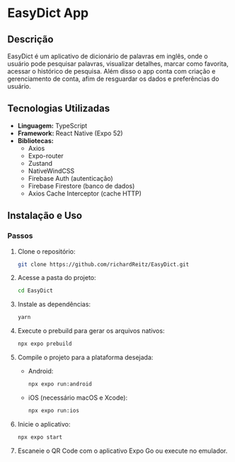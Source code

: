 # EasyDict App

## Descrição
EasyDict é um aplicativo de dicionário de palavras em inglês, onde o usuário pode pesquisar palavras, visualizar detalhes, marcar como favorita, acessar o histórico de pesquisa.
Além disso o app conta com criação e gerenciamento de conta, afim de resguardar os dados e preferências do usuário.

## Tecnologias Utilizadas
- **Linguagem:** TypeScript
- **Framework:** React Native (Expo 52)
- **Bibliotecas:**
  - Axios
  - Expo-router
  - Zustand
  - NativeWindCSS
  - Firebase Auth (autenticação)
  - Firebase Firestore (banco de dados)
  - Axios Cache Interceptor (cache HTTP) 

## Instalação e Uso

### Passos
1. Clone o repositório:
   ```sh
   git clone https://github.com/richardReitz/EasyDict.git
   ```

2. Acesse a pasta do projeto:
   ```sh
   cd EasyDict
   ```

3. Instale as dependências:
   ```sh
   yarn
   ```
   
5. Execute o prebuild para gerar os arquivos nativos:
   ```sh
   npx expo prebuild
   ```

6. Compile o projeto para a plataforma desejada:
   - Android:
     ```sh
     npx expo run:android
     ```
   - iOS (necessário macOS e Xcode):
     ```sh
     npx expo run:ios
     ```

7. Inicie o aplicativo:
   ```sh
   npx expo start
   ```

8. Escaneie o QR Code com o aplicativo Expo Go ou execute no emulador.


